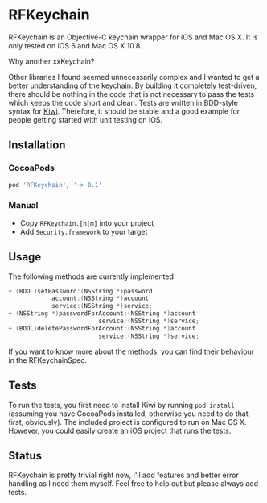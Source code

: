 # RFKeychain

RFKeychain is an Objective-C keychain wrapper for iOS and Mac OS X. It is only tested on iOS 6 and Mac OS X 10.8.

Why another xxKeychain?

Other libraries I found seemed unnecessarily complex and I wanted to get a better understanding of the keychain. By building it completely test-driven, there should be nothing in the code that is not necessary to pass the tests which keeps the code short and clean. Tests are written in BDD-style syntax for [Kiwi](https://github.com/allending/Kiwi). Therefore, it should be stable and a good example for people getting started with unit testing on iOS.

## Installation

### CocoaPods

```ruby
pod 'RFKeychain', '~> 0.1'
```

### Manual

- Copy `RFKeychain.[h|m]` into your project
- Add `Security.framework` to your target

## Usage

The following methods are currently implemented

```objective-c
+ (BOOL)setPassword:(NSString *)password
            account:(NSString *)account
            service:(NSString *)service;
+ (NSString *)passwordForAccount:(NSString *)account
                         service:(NSString *)service;
+ (BOOL)deletePasswordForAccount:(NSString *)account
                         service:(NSString *)service;
```

If you want to know more about the methods, you can find their behaviour in the RFKeychainSpec.

## Tests

To run the tests, you first need to install Kiwi by running `pod install` (assuming you have CocoaPods installed, otherwise you need to do that first, obviously). The included project is configured to run on Mac OS X. However, you could easily create an iOS project that runs the tests.

## Status

RFKeychain is pretty trivial right now, I'll add features and better error handling as I need them myself. Feel free to help out but please always add tests.
